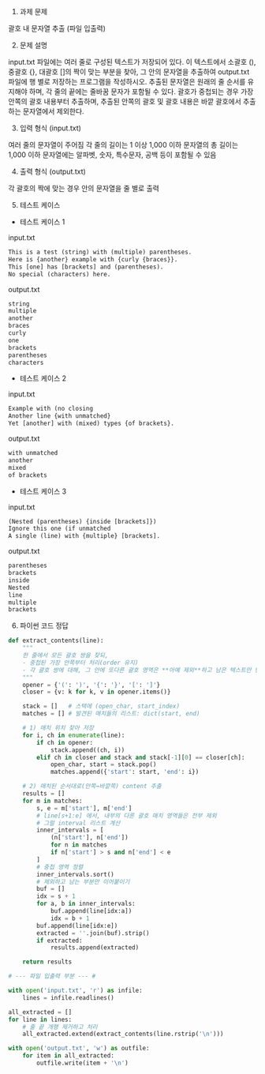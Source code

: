 1. 과제 문제

괄호 내 문자열 추출 (파일 입출력)

2. 문제 설명

input.txt 파일에는 여러 줄로 구성된 텍스트가 저장되어 있다. 이 텍스트에서 소괄호 (), 중괄호 {}, 대괄호 []의 짝이 맞는 부분을 찾아, 그 안의 문자열을 추출하여 output.txt 파일에 행 별로 저장하는 프로그램을 작성하시오. 추출된 문자열은 원래의 줄 순서를 유지해야 하며, 각 줄의 끝에는 줄바꿈 문자가 포함될 수 있다. 괄호가 중첩되는 경우 가장 안쪽의 괄호 내용부터 추출하며, 추출된 안쪽의 괄호 및 괄호 내용은 바깥 괄호에서 추출하는 문자열에서 제외한다.

3. 입력 형식 (input.txt)

여러 줄의 문자열이 주어짐
각 줄의 길이는 1 이상 1,000 이하
문자열의 총 길이는 1,000 이하
문자열에는 알파벳, 숫자, 특수문자, 공백 등이 포함될 수 있음

4. 출력 형식 (output.txt)

각 괄호의 짝에 맞는 경우 안의 문자열을 줄 별로 출력

5. 테스트 케이스

- 테스트 케이스 1

input.txt
```txt
This is a test (string) with (multiple) parentheses.
Here is {another} example with {curly {braces}}.
This [one] has [brackets] and (parentheses).
No special (characters) here.
```

output.txt
```txt
string
multiple
another
braces
curly
one
brackets
parentheses
characters
```

- 테스트 케이스 2

input.txt
```txt
Example with (no closing
Another line {with unmatched}
Yet [another] with (mixed) types {of brackets}.
```

output.txt
```txt
with unmatched
another
mixed
of brackets
```

- 테스트 케이스 3

input.txt
```txt
(Nested (parentheses) {inside [brackets]})
Ignore this one (if unmatched
A single (line) with {multiple} [brackets].
```

output.txt
```txt
parentheses
brackets
inside
Nested
line
multiple
brackets
```

6. 파이썬 코드 정답

```python
def extract_contents(line):
    """
    한 줄에서 모든 괄호 쌍을 찾되,
    - 중첩된 가장 안쪽부터 처리(order 유지)
    - 각 괄호 쌍에 대해, 그 안에 또다른 괄호 영역은 **아예 제외**하고 남은 텍스트만 반환
    """
    opener = {'(': ')', '{': '}', '[': ']'}
    closer = {v: k for k, v in opener.items()}

    stack = []   # 스택에 (open_char, start_index)
    matches = [] # 발견된 매치들의 리스트: dict(start, end)

    # 1) 매치 위치 찾아 저장
    for i, ch in enumerate(line):
        if ch in opener:
            stack.append((ch, i))
        elif ch in closer and stack and stack[-1][0] == closer[ch]:
            open_char, start = stack.pop()
            matches.append({'start': start, 'end': i})

    # 2) 매치된 순서대로(안쪽→바깥쪽) content 추출
    results = []
    for m in matches:
        s, e = m['start'], m['end']
        # line[s+1:e] 에서, 내부의 다른 괄호 매치 영역들은 전부 제외
        # 그럴 interval 리스트 계산
        inner_intervals = [
            (n['start'], n['end'])
            for n in matches
            if n['start'] > s and n['end'] < e
        ]
        # 중첩 영역 정렬
        inner_intervals.sort()
        # 제외하고 남는 부분만 이어붙이기
        buf = []
        idx = s + 1
        for a, b in inner_intervals:
            buf.append(line[idx:a])
            idx = b + 1
        buf.append(line[idx:e])
        extracted = ''.join(buf).strip()
        if extracted:
            results.append(extracted)

    return results

# --- 파일 입출력 부분 --- #

with open('input.txt', 'r') as infile:
    lines = infile.readlines()

all_extracted = []
for line in lines:
    # 줄 끝 개행 제거하고 처리
    all_extracted.extend(extract_contents(line.rstrip('\n')))

with open('output.txt', 'w') as outfile:
    for item in all_extracted:
        outfile.write(item + '\n')
```